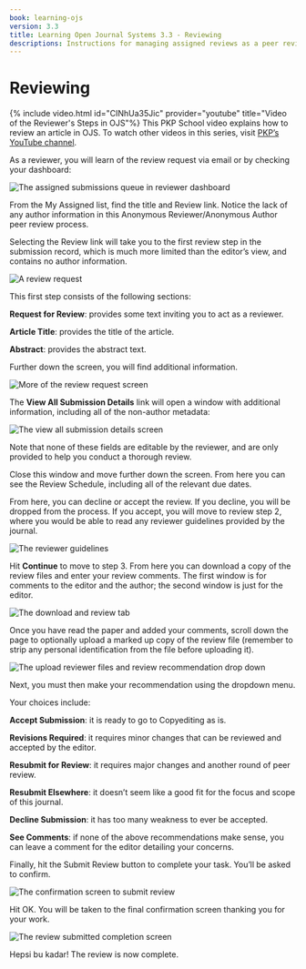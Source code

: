 ```yaml
---
book: learning-ojs
version: 3.3
title: Learning Open Journal Systems 3.3 - Reviewing
descriptions: Instructions for managing assigned reviews as a peer reviewer in OJS.
---
```


# Reviewing

{% include video.html id="CINhUa35Jic" provider="youtube" title="Video of the Reviewer's Steps in OJS"%}
This PKP School video explains how to review an article in OJS. To watch other videos in this series, visit [PKP’s YouTube channel](https://www.youtube.com/playlist?list=PLg358gdRUrDUKJbWtr4bgy133_jwoiqoF).

As a reviewer, you will learn of the review request via email or by checking your dashboard:

![The assigned submissions queue in reviewer dashboard](./assets/learning-ojs-3-rev-dashboard.png)

From the My Assigned list, find the title and Review link. Notice the lack of any author information in this Anonymous Reviewer/Anonymous Author peer review process.

Selecting the Review link will take you to the first review step in the submission record, which is much more limited than the editor’s view, and contains no author information.

![A review request](./assets/learning-ojs-3-rev-step1.png)

This first step consists of the following sections:

**Request for Review**: provides some text inviting you to act as a reviewer.

**Article Title**: provides the title of the article.

**Abstract**: provides the abstract text.

Further down the screen, you will find additional information.

![More of the review request screen](./assets/learning-ojs-3-rev-step1-3.png)

The **View All Submission Details** link will open a window with additional information, including all of the non-author metadata:

![The view all submission details screen](./assets/learning-ojs-3-rev-step1-2.png)

Note that none of these fields are editable by the reviewer, and are only provided to help you conduct a thorough review.

Close this window and move further down the screen. From here you can see the Review Schedule, including all of the relevant due dates.

From here, you can decline or accept the review. If you decline, you will be dropped from the process. If you accept, you will move to review step 2, where you would be able to read any reviewer guidelines provided by the journal.

![The reviewer guidelines](./assets/learning-ojs-3-rev-step2.png)

Hit **Continue** to move to step 3. From here you can download a copy of the review files and enter your review comments. The first window is for comments to the editor and the author; the second window is just for the editor.

![The download and review tab](./assets/learning-ojs-3-rev-step3.png)

Once you have read the paper and added your comments, scroll down the page to optionally upload a marked up copy of the review file (remember to strip any personal identification from the file before uploading it).

![The upload reviewer files and review recommendation drop down](./assets/learning-ojs-3-rev-step3-1.png)

Next, you must then make your recommendation using the dropdown menu.

Your choices include:

**Accept Submission**: it is ready to go to Copyediting as is.

**Revisions Required**: it requires minor changes that can be reviewed and accepted by the editor.

**Resubmit for Review**: it requires major changes and another round of peer review.

**Resubmit Elsewhere**: it doesn’t seem like a good fit for the focus and scope of this journal.

**Decline Submission**: it has too many weakness to ever be accepted.

**See Comments**: if none of the above recommendations make sense, you can leave a comment for the editor detailing your concerns.

Finally, hit the Submit Review button to complete your task. You’ll be asked to confirm.

![The confirmation screen to submit review](./assets/learning-ojs-3-rev-step3-2.png)

Hit OK. You will be taken to the final confirmation screen thanking you for your work.

![The review submitted completion screen](./assets/learning-ojs-3-rev-step4.png)

Hepsi bu kadar! The review is now complete.
